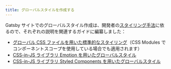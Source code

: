 ```yaml
---
title: グローバルスタイルを作成する
---
```


Gatsby サイトでのグローバルスタイル作成は、開発者の[スタイリング手法](/docs/styling)に依るので、それぞれの説明を関連するガイドに編纂しました：

- [グローバル CSS ファイルを用いた標準的なスタイリング](/docs/global-css/)（CSS Modules でコンポーネントスコープを使用している場合でも適用されます）
- [CSS-in-JS ライブラリ Emotion を用いたグローバルスタイル](/docs/emotion/)
- [CSS-in-JS ライブラリ Styled Components を用いたグローバルスタイル](/docs/styled-components/)
